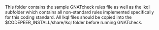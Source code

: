 This folder contains the sample GNATcheck rules file as well as the lkql subfolder
which contains all non-standard rules implemented specifically for this coding standard.
All lkql files should be copied into the $CODEPEER_INSTALL/share/lkql folder before
running GNATcheck. 
